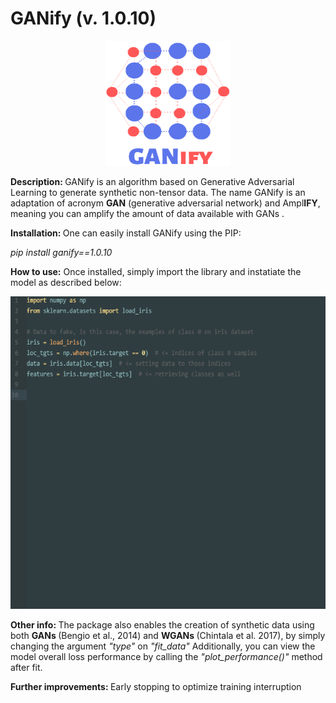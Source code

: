 # GANify (v. 1.0.10)
<p align="center">
<img width="200" height="200" src="https://github.com/arnonbruno/ganify/blob/master/logo.png">
</p>

<b> Description: </b> GANify is an algorithm based on Generative Adversarial Learning to generate synthetic non-tensor data. The name GANify is an adaptation of acronym <b>GAN</b> (generative adversarial network) and Ampl<b>IFY</b>, meaning you can amplify the amount of data available with GANs .


<b> Installation: </b>
One can easily install GANify using the PIP:

<i>pip install ganify==1.0.10</i>


<b>How to use:</b>
Once installed, simply import the library and instatiate the model as described below:
<p align="center">
<img width="600" height="500" src="https://github.com/arnonbruno/ganify/blob/master/ganify.gif">
</p>

<b> Other info: </b>
The package also enables the creation of synthetic data using both <b> GANs </b> (Bengio et al., 2014) and <b> WGANs </b> (Chintala et al. 2017), by simply changing the argument <i>"type"</i> on <i>"fit_data"</i>
Additionally, you can view the model overall loss performance by calling the <i>"plot_performance()"</i> method after fit.

<b> Further improvements: </b>
Early stopping to optimize training interruption
